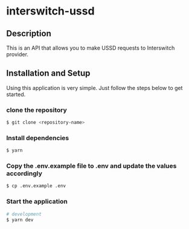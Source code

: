 # interswitch-ussd

## Description

This is an API that allows you to make USSD requests to Interswitch provider.

## Installation and Setup

Using this application is very simple. Just follow the steps below to get started.

### clone the repository

```bash
$ git clone <repository-name>
```

### Install dependencies

```bash
$ yarn
```

### Copy the .env.example file to .env and update the values accordingly

```bash
$ cp .env.example .env
```

### Start the application

```bash
# development
$ yarn dev
```

